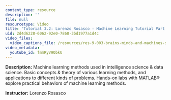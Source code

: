 ```yaml
---
content_type: resource
description: ''
file: null
resourcetype: Video
title: 'Tutorial 3.2: Lorenzo Rosasco - Machine Learning Tutorial Part 2'
uid: 2d4d6228-6062-92e0-7868-3bd1977a1d4c
video_files:
  video_captions_file: /resources/res-9-003-brains-minds-and-machines-summer-course-summer-2015/tutorials/tutorial-3.-machine-learning/tutorial-3.2-lorenzo-rosasco-machine-learning-tutorial-part-2/fmmRyV9ObkU.vtt
video_metadata:
  youtube_id: fmmRyV9ObkU
---
```


**Description:** Machine learning methods used in intelligence science & data science. Basic concepts & theory of various learning methods, and applications to different kinds of problems. Hands-on labs with MATLAB® explore practical behaviors of machine learning methods.

**Instructor:** Lorenzo Rosasco